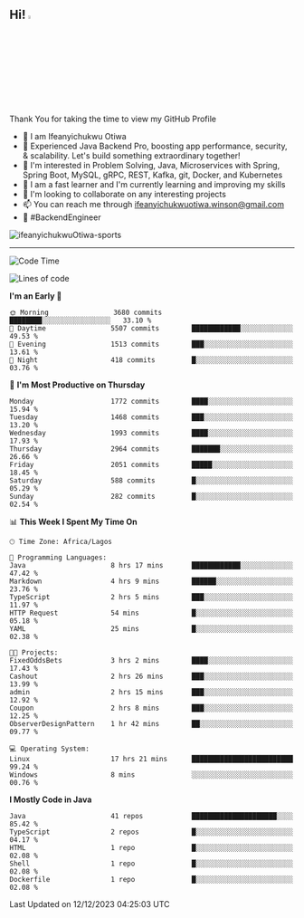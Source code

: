 <!-- BLOG-POST-LIST:START --><!-- BLOG-POST-LIST:END -->

## Hi! <img src="https://media.giphy.com/media/hvRJCLFzcasrR4ia7z/giphy.gif" width="4%"> 

Thank You for taking the time to view my GitHub Profile

- 👋 I am Ifeanyichukwu Otiwa
- 🚀 Experienced Java Backend Pro, boosting app performance, security, & scalability. Let's build something extraordinary together!
- 👀 I'm interested in Problem Solving, Java, Microservices with Spring, Spring Boot, MySQL, gRPC, REST, Kafka, git, Docker, and Kubernetes
- 🌱 I am a fast learner and I'm currently learning and improving my skills
- 💞️ I'm looking to collaborate on any interesting projects
- 📫 You can reach me through ifeanyichukwuotiwa.winson@gmail.com
- 🚀 #BackendEngineer

<p align="left" marginTop="10px"> <img src="https://komarev.com/ghpvc/?username=ifeanyichukwuOtiwa-sports&label=Profile%20views&color=0e75b6&style=for-the-badge" alt="ifeanyichukwuOtiwa-sports" /> </p>

***

<!--START_SECTION:waka-->
![Code Time](http://img.shields.io/badge/Code%20Time-2%2C027%20hrs%2045%20mins-blue)

![Lines of code](https://img.shields.io/badge/From%20Hello%20World%20I%27ve%20Written-4.2%20million%20lines%20of%20code-blue)

**I'm an Early 🐤** 

```text
🌞 Morning                3680 commits        ████████░░░░░░░░░░░░░░░░░   33.10 % 
🌆 Daytime                5507 commits        ████████████░░░░░░░░░░░░░   49.53 % 
🌃 Evening                1513 commits        ███░░░░░░░░░░░░░░░░░░░░░░   13.61 % 
🌙 Night                  418 commits         █░░░░░░░░░░░░░░░░░░░░░░░░   03.76 % 
```
📅 **I'm Most Productive on Thursday** 

```text
Monday                   1772 commits        ████░░░░░░░░░░░░░░░░░░░░░   15.94 % 
Tuesday                  1468 commits        ███░░░░░░░░░░░░░░░░░░░░░░   13.20 % 
Wednesday                1993 commits        ████░░░░░░░░░░░░░░░░░░░░░   17.93 % 
Thursday                 2964 commits        ███████░░░░░░░░░░░░░░░░░░   26.66 % 
Friday                   2051 commits        █████░░░░░░░░░░░░░░░░░░░░   18.45 % 
Saturday                 588 commits         █░░░░░░░░░░░░░░░░░░░░░░░░   05.29 % 
Sunday                   282 commits         █░░░░░░░░░░░░░░░░░░░░░░░░   02.54 % 
```


📊 **This Week I Spent My Time On** 

```text
🕑︎ Time Zone: Africa/Lagos

💬 Programming Languages: 
Java                     8 hrs 17 mins       ████████████░░░░░░░░░░░░░   47.42 % 
Markdown                 4 hrs 9 mins        ██████░░░░░░░░░░░░░░░░░░░   23.76 % 
TypeScript               2 hrs 5 mins        ███░░░░░░░░░░░░░░░░░░░░░░   11.97 % 
HTTP Request             54 mins             █░░░░░░░░░░░░░░░░░░░░░░░░   05.18 % 
YAML                     25 mins             █░░░░░░░░░░░░░░░░░░░░░░░░   02.38 % 

🐱‍💻 Projects: 
FixedOddsBets            3 hrs 2 mins        ████░░░░░░░░░░░░░░░░░░░░░   17.43 % 
Cashout                  2 hrs 26 mins       ███░░░░░░░░░░░░░░░░░░░░░░   13.99 % 
admin                    2 hrs 15 mins       ███░░░░░░░░░░░░░░░░░░░░░░   12.92 % 
Coupon                   2 hrs 8 mins        ███░░░░░░░░░░░░░░░░░░░░░░   12.25 % 
ObserverDesignPattern    1 hr 42 mins        ██░░░░░░░░░░░░░░░░░░░░░░░   09.77 % 

💻 Operating System: 
Linux                    17 hrs 21 mins      █████████████████████████   99.24 % 
Windows                  8 mins              ░░░░░░░░░░░░░░░░░░░░░░░░░   00.76 % 
```

**I Mostly Code in Java** 

```text
Java                     41 repos            █████████████████████░░░░   85.42 % 
TypeScript               2 repos             █░░░░░░░░░░░░░░░░░░░░░░░░   04.17 % 
HTML                     1 repo              █░░░░░░░░░░░░░░░░░░░░░░░░   02.08 % 
Shell                    1 repo              █░░░░░░░░░░░░░░░░░░░░░░░░   02.08 % 
Dockerfile               1 repo              █░░░░░░░░░░░░░░░░░░░░░░░░   02.08 % 
```




 Last Updated on 12/12/2023 04:25:03 UTC
<!--END_SECTION:waka-->

<!--
<p align="center">
![trophy](https://github-profile-trophy.vercel.app/?username=ifeanyichukwuOtiwa-sports&theme=onedark) (https://github.com/ryo-ma/github-profile-trophy)
</p>
-->

<!---
ifeanyi-otiwa/ifeanyi-otiwa is a ✨ special ✨ repository because its `README.md` (this file) appears on your GitHub profile.
You can click the Preview link to take a look at your changes.
--->
